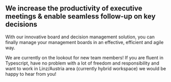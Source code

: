 ## We increase the productivity of executive meetings & enable seamless follow-up on key decisions

With our innovative board and decision management solution, you can finally manage your management boards in an effective, efficient and agile way. 

We are currently on the lookout for new team members! If you are fluent in Typescript, have no problem with a lot of freedom and responsibility and want to work in Linz/Austria area (currently hybrid workspace) we would be happy to hear from you!
